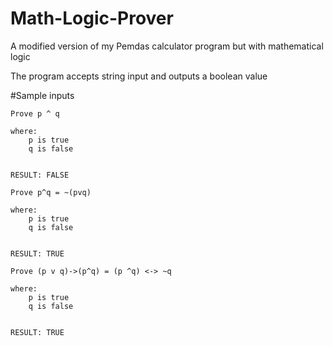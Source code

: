 # Math-Logic-Prover
A modified version of my Pemdas calculator program but with mathematical logic

The program accepts string input and outputs a boolean value

#Sample inputs
```
Prove p ^ q

where:        
    p is true 
    q is false


RESULT: FALSE
```

```
Prove p^q = ~(pvq)

where:        
    p is true 
    q is false


RESULT: TRUE  
```

```
Prove (p v q)->(p^q) = (p ^q) <-> ~q

where:        
    p is true 
    q is false


RESULT: TRUE 
```
